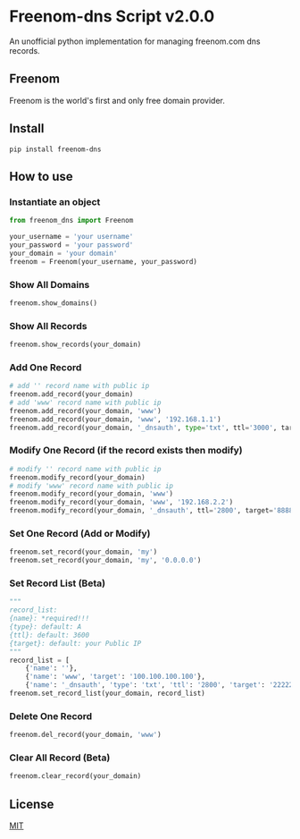Freenom-dns Script v2.0.0
=========================
An unofficial python implementation for managing freenom.com dns records.

## Freenom
Freenom is the world's first and only free domain provider.
## Install
```
pip install freenom-dns
```
## How to use
### Instantiate an object
```python
from freenom_dns import Freenom

your_username = 'your username'
your_password = 'your password'
your_domain = 'your domain'
freenom = Freenom(your_username, your_password)
```
### Show All Domains
```python
freenom.show_domains()
```
### Show All Records
```python
freenom.show_records(your_domain)
```
### Add One Record
```python
# add '' record name with public ip
freenom.add_record(your_domain)
# add 'www' record name with public ip
freenom.add_record(your_domain, 'www')
freenom.add_record(your_domain, 'www', '192.168.1.1')
freenom.add_record(your_domain, '_dnsauth', type='txt', ttl='3000', target='33333333')
```
### Modify One Record (if the record exists then modify)
```python
# modify '' record name with public ip
freenom.modify_record(your_domain)
# modify 'www' record name with public ip
freenom.modify_record(your_domain, 'www')
freenom.modify_record(your_domain, 'www', '192.168.2.2')
freenom.modify_record(your_domain, '_dnsauth', ttl='2800', target='88888888')
```
### Set One Record (Add or Modify)
```python
freenom.set_record(your_domain, 'my')
freenom.set_record(your_domain, 'my', '0.0.0.0')
```
### Set Record List (Beta)
```python
"""
record_list:
{name}: *required!!!
{type}: default: A
{ttl}: default: 3600
{target}: default: your Public IP
"""
record_list = [
    {'name': ''},
    {'name': 'www', 'target': '100.100.100.100'},
    {'name': '_dnsauth', 'type': 'txt', 'ttl': '2800', 'target': '22222222'}]
freenom.set_record_list(your_domain, record_list)
```
### Delete One Record
```python
freenom.del_record(your_domain, 'www')
```
### Clear All Record (Beta)
```python
freenom.clear_record(your_domain)
```

## License
[MIT](https://github.com/PunkLee2py/freenom-dns/blob/master/LICENSE)